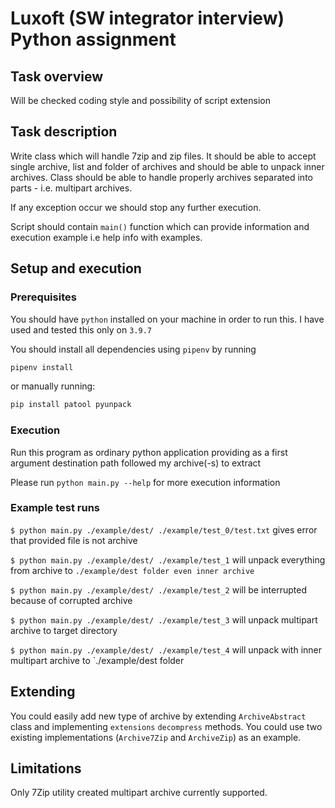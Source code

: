 # Luxoft (SW integrator interview)  Python assignment

## Task overview
Will be checked coding style and possibility of script extension

## Task description

Write class which will handle 7zip and zip files. It should be able to accept single archive, list and folder of archives and should be able to unpack inner archives.
Class should be able to handle properly archives separated into parts - i.e. multipart archives.

If any exception occur we should stop any further execution.

Script should contain `main()` function which can provide information and execution example i.e help info with examples.

## Setup and execution

### Prerequisites

You should have `python` installed on your machine in order to run this. I have used and tested this only on `3.9.7`

You should install all dependencies using `pipenv` by running 

```bash
pipenv install
``` 

or manually running:

```bash
pip install patool pyunpack
```

### Execution
Run this program as ordinary python application providing as a first argument destination path followed my archive(-s) to extract 

Please run `python main.py --help` for more execution information

### Example test runs

`$ python main.py ./example/dest/ ./example/test_0/test.txt` gives error that provided file is not archive

`$ python main.py ./example/dest/ ./example/test_1` will unpack everything from archive to `./example/dest folder even inner archive`

`$ python main.py ./example/dest/ ./example/test_2` will be interrupted because of corrupted archive

`$ python main.py ./example/dest/ ./example/test_3` will unpack multipart archive to target directory

`$ python main.py ./example/dest/ ./example/test_4` will unpack with inner multipart archive to `./example/dest folder

## Extending

You could easily add new type of archive by extending `ArchiveAbstract` class and implementing `extensions`
`decompress` methods. You could use two existing implementations (`Archive7Zip` and `ArchiveZip`) as an example.

## Limitations

Only 7Zip utility created multipart archive currently supported. 